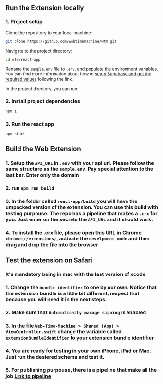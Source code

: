## Run the Extension locally

### 1. Project setup

Clone the repository to your local machine:

```bash
git clone https://github.com/webtimemachine/wtm.git
```

Navigate to the project directory:

```bash
cd wtm/react-app
```

Rename the `sample.env` file to `.env`, and populate the environment variables. You can find more information about how to [setup Supabase and get the required values](../server/README.md#prerequisites) following the link.

In the project directory, you can run:

### 2. Install project dependencies

```bash
npm i
```

### 3. Run the react app

```bash
npm start
```

## Build the Web Extension

### 1. Setup the `API_URL` in `.env` with your api url. Please follow the same structure as the `sample.env`. Pay special attention to the last bar. Enter only the domain

### 2. run `npm run build`

### 3. In the folder called `react-app/build` you will have the umpacked version of the extension. You can use this build with testing purpouse. The repo has a pipeline that makes a `.crx` for you. Just enter on the secrets the `API_URL` and it should work.

### 4. To install the .crx file, please open this URL in Chrome `chrome://extensions/`, activate the `develpment mode` and then drag and drop the file into the browser

## Test the extension on Safari

### It's mandatory being in mac with the last version of xcode

### 1. Change the `bundle identifier` to one by our own. Notice that the extension bundle is a little bit different, respect that because you will need it in the next steps.

### 2. Make sure that `Automatically manage signing` is enabled

### 3. In the file `Web-Time-Machine > Shared (App) > ViewController.swift` change the variable called `extensionBundleIdentifier` to your extension bundle identifier

### 4. You are ready for testing in your own iPhone, iPad or Mac. Just run the desiered schema and test it.

### 5. For publishing purpouse, there is a pipeline that make all the job [Link to pipeline](../.github/workflows/deploy_to_testflight.yml)